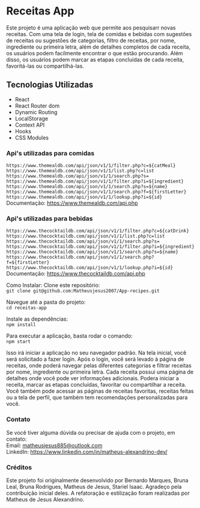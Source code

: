 # Receitas App
Este projeto é uma aplicação web que permite aos pesquisarr novas receitas. Com uma tela de login, tela de comidas e bebidas com sugestões de receitas ou sugestões de categorias, filtro de receitas, por nome, ingrediente ou primeira letra, além de detalhes completos de cada receita, os usuários podem facilmente encontrar o que estão procurando. Além disso, os usuários podem marcar as etapas concluídas de cada receita, favoritá-las ou compartilhá-las.

## Tecnologias Utilizadas
- React
- React Router dom
- Dynamic Routing
- LocalStorage
- Context API
- Hooks
- CSS Modules

### Api's utilizadas para comidas  
`https://www.themealdb.com/api/json/v1/1/filter.php?c=${catMeal}`  
`https://www.themealdb.com/api/json/v1/1/list.php?c=list`  
`https://www.themealdb.com/api/json/v1/1/search.php?s=`  
`https://www.themealdb.com/api/json/v1/1/filter.php?i=${ingredient}`  
`https://www.themealdb.com/api/json/v1/1/search.php?s=${name}`    
`https://www.themealdb.com/api/json/v1/1/search.php?f=${firstLetter}`  
`https://www.themealdb.com/api/json/v1/1/lookup.php?i=${id}`  
Documentação: https://www.themealdb.com/api.php

### Api's utilizadas para bebidas  
`https://www.thecocktaildb.com/api/json/v1/1/filter.php?c=${catDrink}`  
`https://www.thecocktaildb.com/api/json/v1/1/list.php?c=list`  
`https://www.thecocktaildb.com/api/json/v1/1/search.php?s=`  
`https://www.thecocktaildb.com/api/json/v1/1/filter.php?i=${ingredient}`  
`https://www.thecocktaildb.com/api/json/v1/1/search.php?s=${name}`  
`https://www.thecocktaildb.com/api/json/v1/1/search.php?f=${firstLetter}`  
`https://www.thecocktaildb.com/api/json/v1/1/lookup.php?i=${id}`  
Documentação: https://www.thecocktaildb.com/api.php

Como Instalar:
Clone este repositório:  
`git clone git@github.com:Matheusjesus2007/App-recipes.git`

Navegue até a pasta do projeto:  
`cd receitas-app`

Instale as dependências:  
`npm install`

Para executar a aplicação, basta rodar o comando:  
`npm start`

Isso irá iniciar a aplicação no seu navegador padrão. Na tela inicial, você será solicitado a fazer login. Após o login, você será levado à página de receitas, onde poderá navegar pelas diferentes categorias e filtrar receitas por nome, ingrediente ou primeira letra. Cada receita possui uma página de detalhes onde você pode ver informações adicionais. Podera iniciar a receita, marcar as etapas concluídas, favoritar ou compartilhar a receita. Você também pode acessar as páginas de receitas favoritas, receitas feitas ou a tela de perfil, que também tem recomendações personalizadas para você.

### Contato
Se você tiver alguma dúvida ou precisar de ajuda com o projeto, em contato:  
Email: matheusjesus885@outlook.com  
LinkedIn: https://www.linkedin.com/in/matheus-alexandrino-dev/  

### Créditos
Este projeto foi originalmente desenvolvido por Bernardo Marques, Bruna Leal, Bruna Rodrigues, Matheus de Jesus, Stariel Isaac. Agradeço pela contribuição inicial deles. A refatoração e estilização foram realizadas por Matheus de Jesus Alexandrino.
